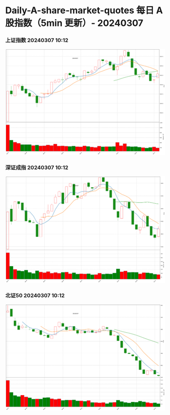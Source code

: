 
# Daily-A-share-market-quotes 每日 A 股指数（5min 更新）- 20240307

### 上证指数 20240307 10:12
![](./fig/2024/3/20240307-sh000001.png)

### 深证成指 20240307 10:12
![](./fig/2024/3/20240307-sz399001.png)

### 北证50 20240307 10:12
![](./fig/2024/3/20240307-bj899050.png)
